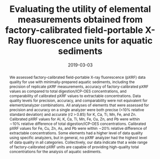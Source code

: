 ---
abstract: "We assessed factory-calibrated field-portable X-ray fluorescence (pXRF) data quality for use with minimally-prepared aquatic sediments, including the precision of replicate pXRF measurements, accuracy of factory-calibrated pXRF values as compared to total digestion/ICP-OES concentrations, and comparability of calibrated pXRF values to extractable concentrations. Data quality levels for precision, accuracy, and comparability were not equivalent for element/analyzer combinations. All analyses of elements that were assessed for precision and accuracy on a single analyzer were both precise (<10% relative standard deviation) and accurate (r2 > 0.85) for K, Ca, Ti, Mn, Fe, and Zn. Calibrated pXRF values for Al, K, Ca, Ti, Mn, Fe, Cu, Zn, and Pb were within ∼10% relative difference of total digestion/ICP-OES concentrations. Calibrated pXRF values for Fe, Cu, Zn, As, and Pb were within ∼20% relative difference of extractable concentrations. Some elements had a higher level of data quality using specific analyzers, but in general, no pXRF analyzer had the highest level of data quality in all categories. Collectively, our data indicate that a wide range of factory-calibrated pXRF units are capable of providing high-quality total concentrations for the analysis of aquatic sediments."
authors: ["Dewey W. Dunnington", "Ian S. Spooner", "Mark L. Mallory", "Chris E. White", "Graham A. Gagnon"]
date: "2019-03-03"
doi: "10.1016/j.envpol.2019.03.001"
featured: false
image:
  caption: ""
  focal_point: ""
  preview_only: false
projects: []
publication: "Environmental Pollution"
publication_short: ""
publication_types: ["2"]
summary: ""
tags: []
title: "Evaluating the utility of elemental measurements obtained from factory-calibrated field-portable X-Ray fluorescence units for aquatic sediments"
url_code: ""
url_dataset: ""
url_pdf: ""
url_poster: ""
url_project: ""
url_slides: ""
url_source: ""
url_video: ""
---